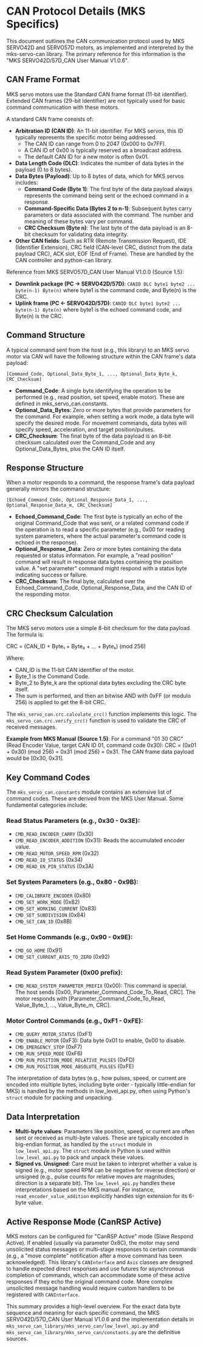 # CAN Protocol Details (MKS Specifics)

This document outlines the CAN communication protocol used by MKS SERVO42D and SERVO57D motors, as implemented and interpreted by the mks-servo-can library. The primary reference for this information is the "MKS SERVO42D/57D_CAN User Manual V1.0.6".

## CAN Frame Format

MKS servo motors use the Standard CAN frame format (11-bit identifier). Extended CAN frames (29-bit identifier) are not typically used for basic command communication with these motors.

A standard CAN frame consists of:

- **Arbitration ID (CAN ID)**: An 11-bit identifier. For MKS servos, this ID typically represents the specific motor being addressed.
  - The CAN ID can range from 0 to 2047 (0x000 to 0x7FF).
  - A CAN ID of 0x00 is typically reserved as a broadcast address.
  - The default CAN ID for a new motor is often 0x01.
- **Data Length Code (DLC)**: Indicates the number of data bytes in the payload (0 to 8 bytes).
- **Data Bytes (Payload)**: Up to 8 bytes of data, which for MKS servos includes:
  - **Command Code (Byte 1)**: The first byte of the data payload always represents the command being sent or the echoed command in a response.
  - **Command-Specific Data (Bytes 2 to n-1)**: Subsequent bytes carry parameters or data associated with the command. The number and meaning of these bytes vary per command.
  - **CRC Checksum (Byte n)**: The last byte of the data payload is an 8-bit checksum for validating data integrity.
- **Other CAN fields**: Such as RTR (Remote Transmission Request), IDE (Identifier Extension), CRC field (CAN-level CRC, distinct from the data payload CRC), ACK slot, EOF (End of Frame). These are handled by the CAN controller and python-can library.

Reference from MKS SERVO57D_CAN User Manual V1.0.0 (Source 1.5):

- **Downlink package (PC → SERVO42D/57D)**: `CANID DLC byte1 byte2 ... byte(n-1) Byte(n)` where byte1 is the command code, and Byte(n) is the CRC.
- **Uplink frame (PC ← SERVO42D/57D)**: `CANID DLC byte1 byte2 ... byte(n-1) Byte(n)` where byte1 is the echoed command code, and Byte(n) is the CRC.

## Command Structure

A typical command sent from the host (e.g., this library) to an MKS servo motor via CAN will have the following structure within the CAN frame's data payload:

```
[Command_Code, Optional_Data_Byte_1, ..., Optional_Data_Byte_k, CRC_Checksum]
```

- **Command_Code**: A single byte identifying the operation to be performed (e.g., read position, set speed, enable motor). These are defined in mks_servo_can.constants.
- **Optional_Data_Bytes**: Zero or more bytes that provide parameters for the command. For example, when setting a work mode, a data byte will specify the desired mode. For movement commands, data bytes will specify speed, acceleration, and target position/pulses.
- **CRC_Checksum**: The final byte of the data payload is an 8-bit checksum calculated over the Command_Code and any Optional_Data_Bytes, plus the CAN ID itself.

## Response Structure

When a motor responds to a command, the response frame's data payload generally mirrors the command structure:

```
[Echoed_Command_Code, Optional_Response_Data_1, ..., Optional_Response_Data_m, CRC_Checksum]
```

- **Echoed_Command_Code**: The first byte is typically an echo of the original Command_Code that was sent, or a related command code if the operation is to read a specific parameter (e.g., 0x00 for reading system parameters, where the actual parameter's command code is echoed in the response).
- **Optional_Response_Data**: Zero or more bytes containing the data requested or status information. For example, a "read position" command will result in response data bytes containing the position value. A "set parameter" command might respond with a status byte indicating success or failure.
- **CRC_Checksum**: The final byte, calculated over the Echoed_Command_Code, Optional_Response_Data, and the CAN ID of the responding motor.

## CRC Checksum Calculation

The MKS servo motors use a simple 8-bit checksum for the data payload. The formula is:

CRC = (CAN_ID + Byte₁ + Byte₂ + ... + Byteₖ) (mod 256)

Where:
- CAN_ID is the 11-bit CAN identifier of the motor.
- Byte_1 is the Command Code.
- Byte_2 to Byte_k are the optional data bytes excluding the CRC byte itself.
- The sum is performed, and then an bitwise AND with 0xFF (or modulo 256) is applied to get the 8-bit CRC.

The `mks_servo_can.crc.calculate_crc()` function implements this logic. The `mks_servo_can.crc.verify_crc()` function is used to validate the CRC of received messages.

**Example from MKS Manual (Source 1.5)**:
For a command "01 30 CRC" (Read Encoder Value, target CAN ID 01, command code 0x30):
CRC = (0x01 + 0x30) (mod 256) = 0x31 (mod 256) = 0x31.
The CAN frame data payload would be [0x30, 0x31].

## Key Command Codes

The `mks_servo_can.constants` module contains an extensive list of command codes. These are derived from the MKS User Manual. Some fundamental categories include:

### Read Status Parameters (e.g., 0x30 - 0x3E):
- `CMD_READ_ENCODER_CARRY` (0x30)
- `CMD_READ_ENCODER_ADDITION` (0x31): Reads the accumulated encoder value.
- `CMD_READ_MOTOR_SPEED_RPM` (0x32)
- `CMD_READ_IO_STATUS` (0x34)
- `CMD_READ_EN_PIN_STATUS` (0x3A)

### Set System Parameters (e.g., 0x80 - 0x9B):
- `CMD_CALIBRATE_ENCODER` (0x80)
- `CMD_SET_WORK_MODE` (0x82)
- `CMD_SET_WORKING_CURRENT` (0x83)
- `CMD_SET_SUBDIVISION` (0x84)
- `CMD_SET_CAN_ID` (0x8B)

### Set Home Commands (e.g., 0x90 - 0x9E):
- `CMD_GO_HOME` (0x91)
- `CMD_SET_CURRENT_AXIS_TO_ZERO` (0x92)

### Read System Parameter (0x00 prefix):
- `CMD_READ_SYSTEM_PARAMETER_PREFIX` (0x00): This command is special. The host sends [0x00, Parameter_Command_Code_To_Read, CRC]. The motor responds with [Parameter_Command_Code_To_Read, Value_Byte_1, ..., Value_Byte_m, CRC].

### Motor Control Commands (e.g., 0xF1 - 0xFE):
- `CMD_QUERY_MOTOR_STATUS` (0xF1)
- `CMD_ENABLE_MOTOR` (0xF3): Data byte 0x01 to enable, 0x00 to disable.
- `CMD_EMERGENCY_STOP` (0xF7)
- `CMD_RUN_SPEED_MODE` (0xF6)
- `CMD_RUN_POSITION_MODE_RELATIVE_PULSES` (0xFD)
- `CMD_RUN_POSITION_MODE_ABSOLUTE_PULSES` (0xFE)

The interpretation of data bytes (e.g., how pulses, speed, or current are encoded into multiple bytes, including byte order - typically little-endian for MKS) is handled by the methods in low_level_api.py, often using Python's `struct` module for packing and unpacking.

## Data Interpretation

- **Multi-byte values**: Parameters like position, speed, or current are often sent or received as multi-byte values. These are typically encoded in big-endian format, as handled by the `struct` module in `low_level_api.py`. The `struct` module in Python is used within `low_level_api.py` to pack and unpack these values.
- **Signed vs. Unsigned**: Care must be taken to interpret whether a value is signed (e.g., motor speed RPM can be negative for reverse direction) or unsigned (e.g., pulse counts for relative moves are magnitudes, direction is a separate bit). The `low_level_api.py` handles these interpretations based on the MKS manual. For instance, `read_encoder_value_addition` explicitly handles sign extension for its 6-byte value.

## Active Response Mode (CanRSP Active)

MKS motors can be configured for "CanRSP Active" mode (Slave Respond Active). If enabled (usually via parameter 0x8C), the motor may send unsolicited status messages or multi-stage responses to certain commands (e.g., a "move complete" notification after a move command has been acknowledged). This library's `CANInterface` and `Axis` classes are designed to handle expected direct responses and use futures for asynchronous completion of commands, which can accommodate some of these active responses if they echo the original command code. More complex unsolicited message handling would require custom handlers to be registered with `CANInterface`.

This summary provides a high-level overview. For the exact data byte sequence and meaning for each specific command, the MKS SERVO42D/57D_CAN User Manual V1.0.6 and the implementation details in `mks_servo_can_library/mks_servo_can/low_level_api.py` and `mks_servo_can_library/mks_servo_can/constants.py` are the definitive sources.